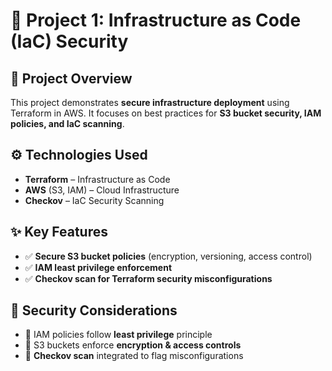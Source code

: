 # 📌 Project 1: Infrastructure as Code (IaC) Security  

## 📖 Project Overview  
This project demonstrates **secure infrastructure deployment** using Terraform in AWS. It focuses on best practices for **S3 bucket security, IAM policies, and IaC scanning**.

## ⚙️ Technologies Used  
- **Terraform** – Infrastructure as Code  
- **AWS** (S3, IAM) – Cloud Infrastructure  
- **Checkov** – IaC Security Scanning  

## ✨ Key Features  
- ✅ **Secure S3 bucket policies** (encryption, versioning, access control)  
- ✅ **IAM least privilege enforcement**  
- ✅ **Checkov scan for Terraform security misconfigurations**  

## 🔐 Security Considerations  
- 🔹 IAM policies follow **least privilege** principle  
- 🔹 S3 buckets enforce **encryption & access controls**  
- 🔹 **Checkov scan** integrated to flag misconfigurations  